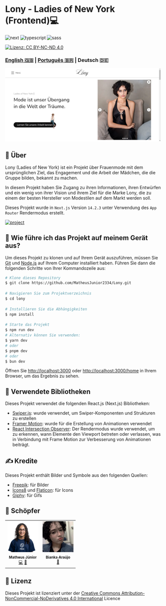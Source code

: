 [NEXT__BADGE]: https://img.shields.io/badge/next.js-000000?style=for-the-badge&logo=nextdotjs&logoColor=white
[TYPESCRIPT__BADGE]: https://img.shields.io/badge/typescript-000000?style=for-the-badge&logo=typescript
[SASS__BADGE]: https://img.shields.io/badge/sass-000000?style=for-the-badge&logo=sass
[PROJECT__BADGE]: https://img.shields.io/badge/📱Besuchen_Sie_dieses_Projekt-000?style=for-the-badge&logo=project
[PROJECT__URL]: https://lony-pink.vercel.app/

# Lony - Ladies of New York (Frontend)💻

![next][NEXT__BADGE]
![typescript][TYPESCRIPT__BADGE]
![sass][SASS__BADGE]

[![Lizenz: CC BY-NC-ND 4.0](https://img.shields.io/badge/Lizenz-CC%20BY--NC--ND%204.0-lightgrey.svg)](https://creativecommons.org/licenses/by-nc-nd/4.0/)

### [English 🇬🇧](README.md) | [Português 🇧🇷](README_pt-br.md) | Deutsch 🇩🇪

[<img src="./public/LonyPageImage_de.png" alt="Lony website" width="800px" />](./public/LonyPageImage_de.png)

## 📌 Über

Lony (Ladies of New York) ist ein Projekt über Frauenmode mit dem ursprünglichen Ziel, das Engagement und die Arbeit der Mädchen, die die Gruppe bilden, bekannt zu machen.

In diesem Projekt haben Sie Zugang zu ihren Informationen, ihren Entwürfen und ein wenig von ihrer Vision und ihrem Ziel für die Marke Lony, die zu einem der besten Hersteller von Modestilen auf dem Markt werden soll.

Dieses Projekt wurde in `Next.js` Version `14.2.3` unter Verwendung des `App Router` Rendermodus erstellt.

[![project][PROJECT__BADGE]][PROJECT__URL]

## 🤔 Wie führe ich das Projekt auf meinem Gerät aus?

Um dieses Projekt zu klonen und auf Ihrem Gerät auszuführen, müssen Sie [Git](https://git-scm.com/) und [Node.js](https://nodejs.org/en/download/package-manager) auf Ihrem Computer installiert haben. Führen Sie dann die folgenden Schritte von Ihrer Kommandozeile aus:

```bash
# Klone dieses Repository
$ git clone https://github.com/MatheusJunior2334/Lony.git

# Navigieren Sie zum Projektverzeichnis
$ cd lony

# Installieren Sie die Abhängigkeiten
$ npm install

# Starte das Projekt
$ npm run dev
# Alternativ können Sie verwenden:
$ yarn dev
# oder
$ pnpm dev
# oder
$ bun dev
```

Öffnen Sie [http://localhost:3000](http://localhost:3000) oder [http://localhost:3000/home](http://localhost:3000/home) in Ihrem Browser, um das Ergebnis zu sehen.

## 📖 Verwendete Bibliotheken

Dieses Projekt verwendet die folgenden React.js (Next.js) Bibliotheken:

- [Swiper.js](https://swiperjs.com/): wurde verwendet, um Swiper-Komponenten und Strukturen zu erstellen
- [Framer Motion](https://www.framer.com/motion/introduction/): wurde für die Erstellung von Animationen verwendet
- [React Intersection Observer](https://www.npmjs.com/package/react-intersection-observer): Der Rendermodus wurde verwendet, um zu erkennen, wann Elemente den Viewport betreten oder verlassen, was in Verbindung mit Frame Motion zur Verbesserung von Animationen beiträgt.

## ✍ Kredite

Dieses Projekt enthält Bilder und Symbole aus den folgenden Quellen:

- [Freepik](https://br.freepik.com/): für Bilder
- [Icons8](https://icons8.com/) und [Flaticon](https://www.flaticon.com/): für Icons
- [Giphy](https://giphy.com/): für Gifs

## 🎨 Schöpfer

<table>
  <tr>
    <td align="center">
      <a href="https://www.linkedin.com/in/matheus-júnior">
        <img src="./public/assets/images/MatheusJuniorImage.png" width="100px" alt="Matheus Júnior Bild"/><br>
        <sub>
          <b>Matheus Júnior</b>
          <br />
          <a href="#" title="Code">💻</a>
          <a href="#" title="Gestaltung">🎨</a>
        </sub>
      </a>
    </td>
    <td align="center" valign="top">
      <a href="#">
        <img src="./public/assets/images/BiankaImage.png" width="100px" alt="Bianka Araújo Bild"/><br>
        <sub>
          <b>Bianka Araújo</b>
          <br />
          <a href="#" title="Gestaltung">🎨</a>
        </sub>
      </a>
    </td>
  </tr>
</table>

## 📝 Lizenz

Dieses Projekt ist lizenziert unter der [Creative Commons Attribution-NonCommercial-NoDerivatives 4.0 International](https://creativecommons.org/licenses/by-nc-nd/4.0/) Licence